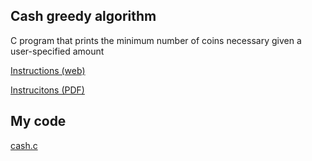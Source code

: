 ## Cash greedy algorithm
C program that prints the minimum number of coins necessary given a user-specified amount

[Instructions (web)](https://cs50.harvard.edu/x/2021/psets/1/cash/)

[Instrucitons (PDF)](/c/cash/instructions.pdf)

## My code
[cash.c](/c/cash/cash.c)
